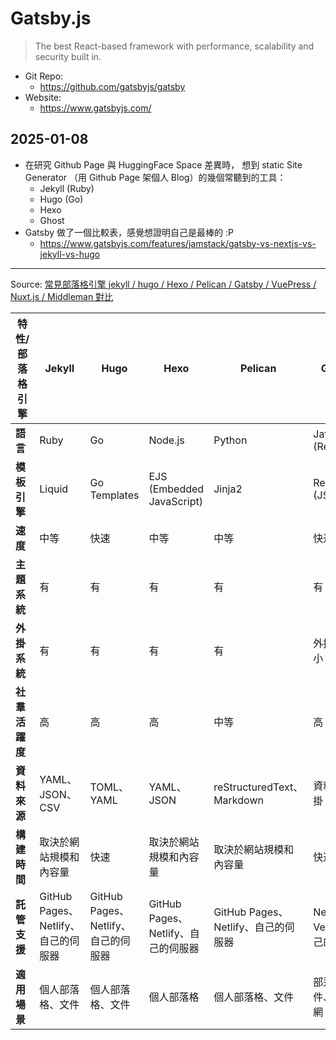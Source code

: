 # Gatsby.js

> The best React-based framework with performance, scalability and security built in.

- Git Repo:
  - https://github.com/gatsbyjs/gatsby
- Website:
  - https://www.gatsbyjs.com/

## 2025-01-08

- 在研究 Github Page 與 HuggingFace Space 差異時，
  想到 static Site Generator （用 Github Page 架個人 Blog）的幾個常聽到的工具：
  - Jekyll (Ruby)
  - Hugo (Go)
  - Hexo
  - Ghost
- Gatsby 做了一個比較表，感覺想證明自己是最棒的 :P
  - https://www.gatsbyjs.com/features/jamstack/gatsby-vs-nextjs-vs-jekyll-vs-hugo

---

Source: [常見部落格引擎 jekyll / hugo / Hexo / Pelican / Gatsby / VuePress / Nuxt.js / Middleman 對比](https://blog.csdn.net/ryo1060732496/article/details/135142889)

<table><thead><tr><th>特性/部落格引擎</th><th>Jekyll</th><th>Hugo</th><th>Hexo</th><th>Pelican</th><th>Gatsby</th><th>VuePress</th><th>Nuxt.js</th><th>Middleman</th></tr></thead><tbody><tr><td><strong>語言</strong></td><td>Ruby</td><td>Go</td><td>Node.js</td><td>Python</td><td>JavaScript (React)</td><td>JavaScript (Vue)</td><td>JavaScript (Vue)</td><td>Ruby</td></tr><tr><td><strong>模板引擎</strong></td><td>Liquid</td><td>Go Templates</td><td>EJS (Embedded JavaScript)</td><td>Jinja2</td><td>React (JSX)</td><td>Vue</td><td>Vue</td><td>ERB (Embedded Ruby)</td></tr><tr><td><strong>速度</strong></td><td>中等</td><td>快速</td><td>中等</td><td>中等</td><td>快速</td><td>快速</td><td>快速</td><td>快速</td></tr><tr><td><strong>主題系統</strong></td><td>有</td><td>有</td><td>有</td><td>有</td><td>有</td><td>有</td><td>有</td><td>有</td></tr><tr><td><strong>外掛系統</strong></td><td>有</td><td>有</td><td>有</td><td>有</td><td>外掛生態較小</td><td>外掛系統較小</td><td>有</td><td>有</td></tr><tr><td><strong>社羣活躍度</strong></td><td>高</td><td>高</td><td>高</td><td>中等</td><td>高</td><td>高</td><td>高</td><td>中等</td></tr><tr><td><strong>資料來源</strong></td><td>YAML、JSON、CSV</td><td>TOML、YAML</td><td>YAML、JSON</td><td>reStructuredText、Markdown</td><td>資料來源外掛</td><td>Markdown</td><td>Markdown</td><td>YAML、JSON</td></tr><tr><td><strong>構建時間</strong></td><td>取決於網站規模和內容量</td><td>快速</td><td>取決於網站規模和內容量</td><td>取決於網站規模和內容量</td><td>快速</td><td>快速</td><td>快速</td><td>取決於網站規模和內容量</td></tr><tr><td><strong>託管支援</strong></td><td>GitHub Pages、Netlify、自己的伺服器</td><td>GitHub Pages、Netlify、自己的伺服器</td><td>GitHub Pages、Netlify、自己的伺服器</td><td>GitHub Pages、Netlify、自己的伺服器</td><td>Netlify、Vercel、自己的伺服器</td><td>GitHub Pages、Netlify、自己的伺服器</td><td>GitHub Pages、Netlify、自己的伺服器</td><td>GitHub Pages、Netlify、自己的伺服器</td></tr><tr><td><strong>適用場景</strong></td><td>個人部落格、文件</td><td>個人部落格、文件</td><td>個人部落格</td><td>個人部落格、文件</td><td>部落格、文件、應用官網</td><td>文件、部落格</td><td>文件、部落格</td><td>小型網站、部落格</td></tr></tbody></table>